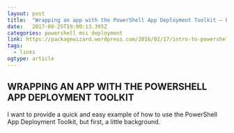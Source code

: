 ```yaml
---
layout: post 
title:  "Wrapping an app with the PowerShell App Deployment Toolkit – Package Wizard" 
date:   2017-08-25T19:00:13.395Z 
categories: powershell msi deployment
link: https://packagewizard.wordpress.com/2016/02/17/intro-to-powershell-app-deployment-toolkit-and-tutorial/ 
tags:
  - links
ogtype: article 
---
```


## WRAPPING AN APP WITH THE POWERSHELL APP DEPLOYMENT TOOLKIT
I want to provide a quick and easy example of how to use the PowerShell App Deployment Toolkit, but first, a little background.